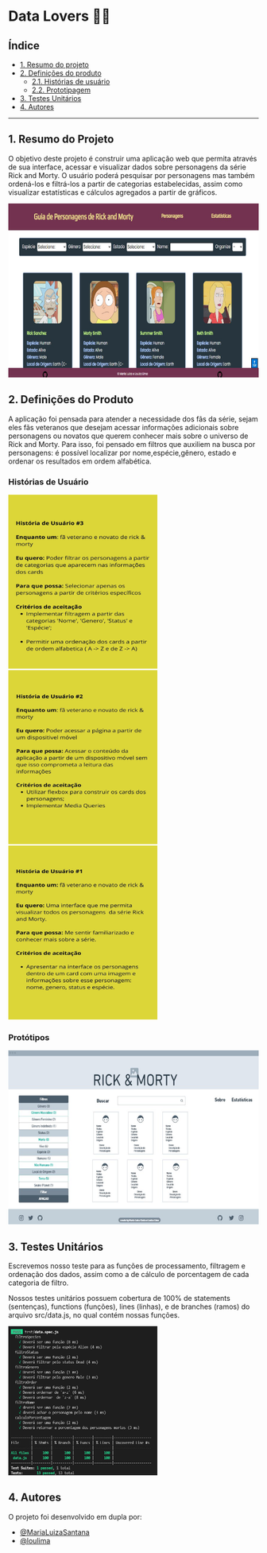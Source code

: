 # Data Lovers 👴👦

## Índice

- [1. Resumo do projeto](#1-resumo-do-projeto)
- [2. Definições do produto](#2-definições-do-produto)
    - [2.1. Histórias de usuário](#2.1-histórias-de-usuário)
    - [2.2. Prototipagem](#2.2-prototipagem)
- [3. Testes Unitários](#3-testes-unitários)
- [4. Autores](#4-autores)


---

## 1. Resumo do Projeto

O objetivo deste projeto é construir uma aplicação web que permita através de sua interface, acessar e visualizar dados sobre personagens da série Rick and Morty. O usuário poderá pesquisar por personagens mas também ordená-los e filtrá-los a partir de categorias estabelecidas, assim como visualizar estatísticas e cálculos agregados a partir de gráficos.

<img src="https://github.com/MariaLuizaSantana/SAP007-data-lovers/raw/main/src/img-readme/versao_desktop.png" width="600" height="350">


## 2. Definições do Produto

A aplicação foi pensada para atender a necessidade dos fãs da série, sejam eles fãs veteranos que desejam acessar informações adicionais sobre personagens ou novatos que querem conhecer mais sobre o universo de Rick and Morty. Para isso, foi pensado em filtros que auxiliem na busca por personagens: é possível localizar por nome,espécie,gênero, estado e ordenar os resultados em ordem alfabética.

### Histórias de Usuário
<img src="https://raw.githubusercontent.com/MariaLuizaSantana/SAP007-data-lovers/main/src/img-readme/H.U%203.png" alt="project-screenshot" width="300" height="350/">
<img src="https://raw.githubusercontent.com/MariaLuizaSantana/SAP007-data-lovers/main/src/img-readme/H.U%202.png" alt="project-screenshot" width="300" height="350/">
<img src="https://raw.githubusercontent.com/MariaLuizaSantana/SAP007-data-lovers/main/src/img-readme/H.U%201.png" alt="project-screenshot" width="300" height="350/">


### Protótipos
<img src="https://raw.githubusercontent.com/MariaLuizaSantana/SAP007-data-lovers/main/src/img-readme/prototipo_baixa_fidelidade.png" alt="project-screenshot" width="600" height="350/">

## 3. Testes Unitários

Escrevemos nosso teste para as funções de processamento, filtragem e ordenação dos dados, assim como a de cálculo de porcentagem de cada categoria de filtro.

Nossos testes unitários possuem cobertura de 100% de statements (sentenças), functions (funções), lines (linhas), e de branches (ramos) do arquivo src/data.js, no qual contém nossas funções.

<img src="https://raw.githubusercontent.com/MariaLuizaSantana/SAP007-data-lovers/main/src/img-readme/teste_100.png" alt="project-screenshot" width="300" height="300/">

## 4. Autores

O projeto foi desenvolvido em dupla por:

- [@MariaLuizaSantana](https://www.github.com/MariaLuizaSantana)
- [@loulima](https://www.github.com/loulima)
